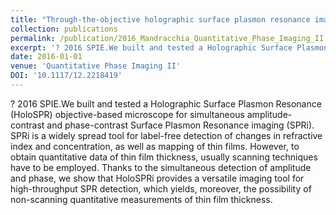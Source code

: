 ```yaml
---
title: "Through-the-objective holographic surface plasmon resonance imaging for quantitative measurement of thin film thickness"
collection: publications
permalink: /publication/2016_Mandracchia_Quantitative_Phase_Imaging_II
excerpt: '? 2016 SPIE.We built and tested a Holographic Surface Plasmon Resonance (HoloSPR) objective-based microscope for simultaneous amplitude-contrast and phase-contrast Surface Plasmon Resonance imaging (SPRi). SPRi is a widely spread tool for label-free detection of changes in refractive index and concentration, as well as mapping of thin films. However, to obtain quantitative data of thin film thickness, usually scanning techniques have to be employed. Thanks to the simultaneous detection of amplitude and phase, we show that HoloSPRi provides a versatile imaging tool for high-throughput SPR detection, which yields, moreover, the possibility of non-scanning quantitative measurements of thin film thickness.'
date: 2016-01-01
venue: 'Quantitative Phase Imaging II'
DOI: '10.1117/12.2218419'
---
```

? 2016 SPIE.We built and tested a Holographic Surface Plasmon Resonance (HoloSPR) objective-based microscope for simultaneous amplitude-contrast and phase-contrast Surface Plasmon Resonance imaging (SPRi). SPRi is a widely spread tool for label-free detection of changes in refractive index and concentration, as well as mapping of thin films. However, to obtain quantitative data of thin film thickness, usually scanning techniques have to be employed. Thanks to the simultaneous detection of amplitude and phase, we show that HoloSPRi provides a versatile imaging tool for high-throughput SPR detection, which yields, moreover, the possibility of non-scanning quantitative measurements of thin film thickness.
